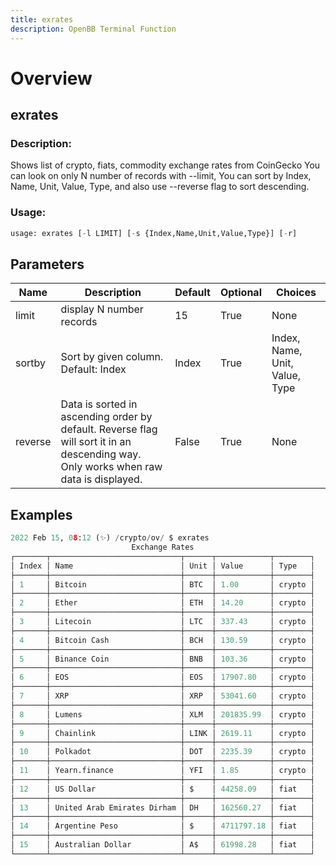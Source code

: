 ```yaml
---
title: exrates
description: OpenBB Terminal Function
---
```


# Overview

## exrates

### Description: 

Shows list of crypto, fiats, commodity exchange rates from CoinGecko You can look on only N number of records with --limit, You can sort by Index, Name, Unit, Value, Type, and also use --reverse flag to sort descending.

### Usage: 
```python
usage: exrates [-l LIMIT] [-s {Index,Name,Unit,Value,Type}] [-r]
```

## Parameters

| Name | Description | Default | Optional | Choices |
| ---- | ----------- | ------- | -------- | ------- |
| limit | display N number records | 15 | True | None |
| sortby | Sort by given column. Default: Index | Index | True | Index, Name, Unit, Value, Type |
| reverse | Data is sorted in ascending order by default. Reverse flag will sort it in an descending way. Only works when raw data is displayed. | False | True | None |


## Examples

```python
2022 Feb 15, 08:12 (✨) /crypto/ov/ $ exrates
                           Exchange Rates
┌───────┬─────────────────────────────┬──────┬────────────┬────────┐
│ Index │ Name                        │ Unit │ Value      │ Type   │
├───────┼─────────────────────────────┼──────┼────────────┼────────┤
│ 1     │ Bitcoin                     │ BTC  │ 1.00       │ crypto │
├───────┼─────────────────────────────┼──────┼────────────┼────────┤
│ 2     │ Ether                       │ ETH  │ 14.20      │ crypto │
├───────┼─────────────────────────────┼──────┼────────────┼────────┤
│ 3     │ Litecoin                    │ LTC  │ 337.43     │ crypto │
├───────┼─────────────────────────────┼──────┼────────────┼────────┤
│ 4     │ Bitcoin Cash                │ BCH  │ 130.59     │ crypto │
├───────┼─────────────────────────────┼──────┼────────────┼────────┤
│ 5     │ Binance Coin                │ BNB  │ 103.36     │ crypto │
├───────┼─────────────────────────────┼──────┼────────────┼────────┤
│ 6     │ EOS                         │ EOS  │ 17907.80   │ crypto │
├───────┼─────────────────────────────┼──────┼────────────┼────────┤
│ 7     │ XRP                         │ XRP  │ 53041.60   │ crypto │
├───────┼─────────────────────────────┼──────┼────────────┼────────┤
│ 8     │ Lumens                      │ XLM  │ 201835.99  │ crypto │
├───────┼─────────────────────────────┼──────┼────────────┼────────┤
│ 9     │ Chainlink                   │ LINK │ 2619.11    │ crypto │
├───────┼─────────────────────────────┼──────┼────────────┼────────┤
│ 10    │ Polkadot                    │ DOT  │ 2235.39    │ crypto │
├───────┼─────────────────────────────┼──────┼────────────┼────────┤
│ 11    │ Yearn.finance               │ YFI  │ 1.85       │ crypto │
├───────┼─────────────────────────────┼──────┼────────────┼────────┤
│ 12    │ US Dollar                   │ $    │ 44258.09   │ fiat   │
├───────┼─────────────────────────────┼──────┼────────────┼────────┤
│ 13    │ United Arab Emirates Dirham │ DH   │ 162560.27  │ fiat   │
├───────┼─────────────────────────────┼──────┼────────────┼────────┤
│ 14    │ Argentine Peso              │ $    │ 4711797.18 │ fiat   │
├───────┼─────────────────────────────┼──────┼────────────┼────────┤
│ 15    │ Australian Dollar           │ A$   │ 61998.28   │ fiat   │
└───────┴─────────────────────────────┴──────┴────────────┴────────┘
```

